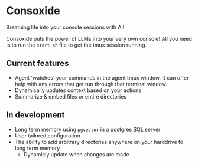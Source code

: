 # Consoxide

Breathing life into your console sessions with Ai!

Consoxide puts the power of LLMs into your very own console! All you need is to run the `start.sh` file to get the tmux session running.

## Current features
* Agent 'watches' your commands in the agent tmux window. It can offer help with any errors that get run through that terminal window.
* Dynamically updates context based on your actions
* Summarize & embed files or entire directories

## In development
* Long term memory using `pgvector` in a postgres SQL server
* User tailored configuration
* The ability to add arbitrary directories anywhere on your harddrive to long term memory
  * Dynamicly update when changes are made
